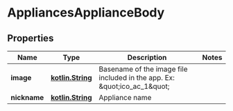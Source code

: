 # AppliancesApplianceBody

## Properties
Name | Type | Description | Notes
------------ | ------------- | ------------- | -------------
**image** | [**kotlin.String**](.md) | Basename of the image file included in the app. Ex: \&quot;ico_ac_1\&quot;  | 
**nickname** | [**kotlin.String**](.md) | Appliance name | 
